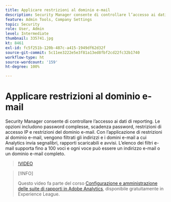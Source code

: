 ```yaml
---
title: Applicare restrizioni al dominio e-mail
description: Security Manager consente di controllare l’accesso ai dati di reporting. Le opzioni includono password complesse, scadenza password, restrizioni di accesso IP e restrizioni del dominio e-mail. Con l’applicazione di restrizioni al dominio e-mail, vengono filtrati gli indirizzi e i domini e-mail a cui Analytics invia segnalibri, rapporti scaricabili e avvisi. L’elenco dei filtri e-mail supporta fino a 100 voci e ogni voce può essere un indirizzo e-mail o un dominio e-mail completo.
feature: Admin Tools, Company Settings
topic: Security
role: User, Admin
level: Intermediate
thumbnail: 335741.jpg
kt: 8461
exl-id: fc5f251b-120b-487c-a415-1949df62d32f
source-git-commit: 5c11ee3222e5e3f81a13ed8fbf2cd22fc32b1740
workflow-type: ht
source-wordcount: '159'
ht-degree: 100%

---
```


# Applicare restrizioni al dominio e-mail

Security Manager consente di controllare l’accesso ai dati di reporting. Le opzioni includono password complesse, scadenza password, restrizioni di accesso IP e restrizioni del dominio e-mail. Con l’applicazione di restrizioni al dominio e-mail, vengono filtrati gli indirizzi e i domini e-mail a cui Analytics invia segnalibri, rapporti scaricabili e avvisi. L’elenco dei filtri e-mail supporta fino a 100 voci e ogni voce può essere un indirizzo e-mail o un dominio e-mail completo.

>[!VIDEO](https://video.tv.adobe.com/v/335741/?quality=12&learn=on)

>[!INFO]
>
> Questo video fa parte del corso [Configurazione e amministrazione delle suite di rapporti in Adobe Analytics](https://experienceleague.adobe.com/?recommended=Analytics-A-1-2021.1.administration&amp;lang=it), disponibile gratuitamente in Experience League.